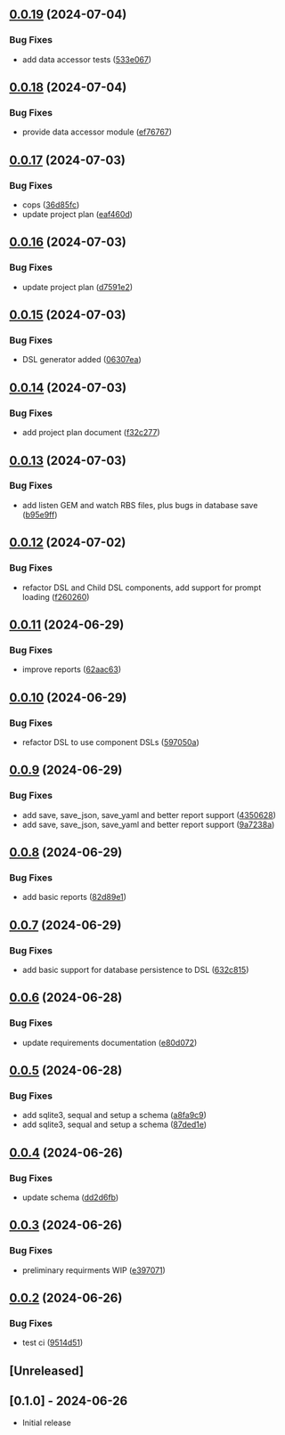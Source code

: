 ## [0.0.19](https://github.com/appydave/ad-agent_architecture/compare/v0.0.18...v0.0.19) (2024-07-04)


### Bug Fixes

* add data accessor tests ([533e067](https://github.com/appydave/ad-agent_architecture/commit/533e06780633980e1f9e17134b23acf3d915f2d9))

## [0.0.18](https://github.com/appydave/ad-agent_architecture/compare/v0.0.17...v0.0.18) (2024-07-04)


### Bug Fixes

* provide data accessor module ([ef76767](https://github.com/appydave/ad-agent_architecture/commit/ef76767b1f40b22c23f46c3ed97ccc0e2c1e4d27))

## [0.0.17](https://github.com/appydave/ad-agent_architecture/compare/v0.0.16...v0.0.17) (2024-07-03)


### Bug Fixes

* cops ([36d85fc](https://github.com/appydave/ad-agent_architecture/commit/36d85fc622eaf609c12bbf2c2d81fd25daa17915))
* update project plan ([eaf460d](https://github.com/appydave/ad-agent_architecture/commit/eaf460d5c12ec1383f47fd38ab76135f3d844b54))

## [0.0.16](https://github.com/appydave/ad-agent_architecture/compare/v0.0.15...v0.0.16) (2024-07-03)


### Bug Fixes

* update project plan ([d7591e2](https://github.com/appydave/ad-agent_architecture/commit/d7591e2332aa659961cc5ddc30fec95f772f588e))

## [0.0.15](https://github.com/appydave/ad-agent_architecture/compare/v0.0.14...v0.0.15) (2024-07-03)


### Bug Fixes

* DSL generator added ([06307ea](https://github.com/appydave/ad-agent_architecture/commit/06307ea666748df1fdcfe49028b775ee4a80f0da))

## [0.0.14](https://github.com/appydave/ad-agent_architecture/compare/v0.0.13...v0.0.14) (2024-07-03)


### Bug Fixes

* add project plan document ([f32c277](https://github.com/appydave/ad-agent_architecture/commit/f32c277f197d794ec7426d81e6fa483d2ab5b79b))

## [0.0.13](https://github.com/appydave/ad-agent_architecture/compare/v0.0.12...v0.0.13) (2024-07-03)


### Bug Fixes

* add listen GEM and watch RBS files, plus bugs in database save ([b95e9ff](https://github.com/appydave/ad-agent_architecture/commit/b95e9ffec2fd03780e890a9ec7ca3708a53c17ef))

## [0.0.12](https://github.com/appydave/ad-agent_architecture/compare/v0.0.11...v0.0.12) (2024-07-02)


### Bug Fixes

* refactor DSL and Child DSL components, add support for prompt loading ([f260260](https://github.com/appydave/ad-agent_architecture/commit/f260260ea416d0c9d3a39dc1dd7fd0b66d145a80))

## [0.0.11](https://github.com/appydave/ad-agent_architecture/compare/v0.0.10...v0.0.11) (2024-06-29)


### Bug Fixes

* improve reports ([62aac63](https://github.com/appydave/ad-agent_architecture/commit/62aac63af8b48b30514f21b940005e899538307f))

## [0.0.10](https://github.com/appydave/ad-agent_architecture/compare/v0.0.9...v0.0.10) (2024-06-29)


### Bug Fixes

* refactor DSL to use component DSLs ([597050a](https://github.com/appydave/ad-agent_architecture/commit/597050ad727f1aaf8eb3e6589cf1c618f41499e7))

## [0.0.9](https://github.com/appydave/ad-agent_architecture/compare/v0.0.8...v0.0.9) (2024-06-29)


### Bug Fixes

* add save, save_json, save_yaml and better report support ([4350628](https://github.com/appydave/ad-agent_architecture/commit/4350628f95b06a5df3bac3432f52aa560c7699f5))
* add save, save_json, save_yaml and better report support ([9a7238a](https://github.com/appydave/ad-agent_architecture/commit/9a7238a0102e40a6e603a7a82757ff7c684ab374))

## [0.0.8](https://github.com/appydave/ad-agent_architecture/compare/v0.0.7...v0.0.8) (2024-06-29)


### Bug Fixes

* add basic reports ([82d89e1](https://github.com/appydave/ad-agent_architecture/commit/82d89e164744f9100f92ca8ec677447ee1c083cb))

## [0.0.7](https://github.com/appydave/ad-agent_architecture/compare/v0.0.6...v0.0.7) (2024-06-29)


### Bug Fixes

* add basic support for database persistence to DSL ([632c815](https://github.com/appydave/ad-agent_architecture/commit/632c815133b2cd31ab95dccb3c0b8564e25aa605))

## [0.0.6](https://github.com/appydave/ad-agent_architecture/compare/v0.0.5...v0.0.6) (2024-06-28)


### Bug Fixes

* update requirements documentation ([e80d072](https://github.com/appydave/ad-agent_architecture/commit/e80d0728652c7a4fdeb014324f196e0044cb13af))

## [0.0.5](https://github.com/appydave/ad-agent_architecture/compare/v0.0.4...v0.0.5) (2024-06-28)


### Bug Fixes

* add sqlite3, sequal and setup a schema ([a8fa9c9](https://github.com/appydave/ad-agent_architecture/commit/a8fa9c9ff29ed223644d3622bd46ca5d626af9a9))
* add sqlite3, sequal and setup a schema ([87ded1e](https://github.com/appydave/ad-agent_architecture/commit/87ded1e6886d3190fc83ecaa4e215bacf044378f))

## [0.0.4](https://github.com/appydave/ad-agent_architecture/compare/v0.0.3...v0.0.4) (2024-06-26)


### Bug Fixes

* update schema ([dd2d6fb](https://github.com/appydave/ad-agent_architecture/commit/dd2d6fbd1eb477da5e44f3d5417aa05ec291fb25))

## [0.0.3](https://github.com/appydave/ad-agent_architecture/compare/v0.0.2...v0.0.3) (2024-06-26)


### Bug Fixes

* preliminary requirments WIP ([e397071](https://github.com/appydave/ad-agent_architecture/commit/e397071416ac2f54f63b6f20c986099216f2e4db))

## [0.0.2](https://github.com/appydave/ad-agent_architecture/compare/v0.0.1...v0.0.2) (2024-06-26)


### Bug Fixes

* test ci ([9514d51](https://github.com/appydave/ad-agent_architecture/commit/9514d5172edecffb2baa84e1911104487b331a6b))

## [Unreleased]

## [0.1.0] - 2024-06-26

- Initial release
